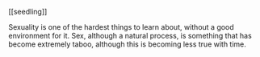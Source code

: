 ---
---

[[seedling]]

Sexuality is one of the hardest things to learn about, without a good environment for it. Sex, although a natural process, is something that has become extremely taboo, although this is becoming less true with time.